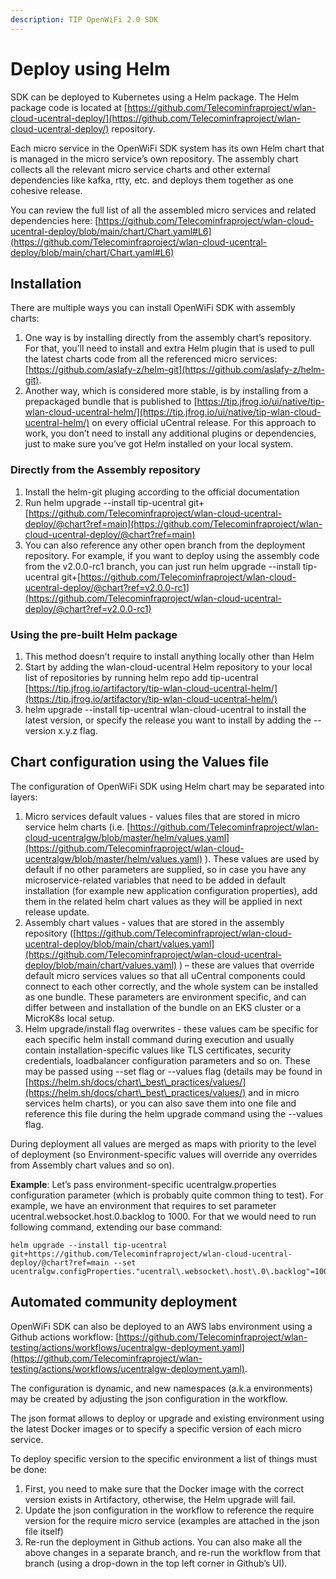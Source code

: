 ```yaml
---
description: TIP OpenWiFi 2.0 SDK
---
```


# Deploy using Helm

SDK can be deployed to Kubernetes using a Helm package. The Helm package code is located at [https://github.com/Telecominfraproject/wlan-cloud-ucentral-deploy/](https://github.com/Telecominfraproject/wlan-cloud-ucentral-deploy/) repository.

Each micro service in the OpenWiFi SDK system has its own Helm chart that is managed in the micro service’s own repository. The assembly chart collects all the relevant micro service charts and other external dependencies like kafka, rtty, etc. and deploys them together as one cohesive release.

You can review the full list of all the assembled micro services and related dependencies here: [https://github.com/Telecominfraproject/wlan-cloud-ucentral-deploy/blob/main/chart/Chart.yaml#L6](https://github.com/Telecominfraproject/wlan-cloud-ucentral-deploy/blob/main/chart/Chart.yaml#L6)

## Installation

There are multiple ways you can install OpenWiFi SDK with assembly charts:

1. One way is by installing directly from the assembly chart’s repository. For that, you’ll need to install and extra Helm plugin that is used to pull the latest charts code from all the referenced micro services: [https://github.com/aslafy-z/helm-git](https://github.com/aslafy-z/helm-git).
2. Another way, which is considered more stable, is by installing from a prepackaged bundle that is published to [https://tip.jfrog.io/ui/native/tip-wlan-cloud-ucentral-helm/](https://tip.jfrog.io/ui/native/tip-wlan-cloud-ucentral-helm/) on every official uCentral release. For this approach to work, you don’t need to install any additional plugins or dependencies, just to make sure you’ve got Helm installed on your local system.

### Directly from the Assembly repository

1. Install the helm-git pluging according to the official documentation
2. Run helm upgrade --install tip-ucentral git+[https://github.com/Telecominfraproject/wlan-cloud-ucentral-deploy/@chart?ref=main](https://github.com/Telecominfraproject/wlan-cloud-ucentral-deploy/@chart?ref=main)
3. You can also reference any other open branch from the deployment repository. For example, if you want to deploy using the assembly code from the v2.0.0-rc1 branch, you can just run helm upgrade --install tip-ucentral git+[https://github.com/Telecominfraproject/wlan-cloud-ucentral-deploy/@chart?ref=v2.0.0-rc1](https://github.com/Telecominfraproject/wlan-cloud-ucentral-deploy/@chart?ref=v2.0.0-rc1)

### Using the pre-built Helm package

1. This method doesn’t require to install anything locally other than Helm
2. Start by adding the wlan-cloud-ucentral Helm repository to your local list of repositories by running helm repo add tip-ucentral [https://tip.jfrog.io/artifactory/tip-wlan-cloud-ucentral-helm/](https://tip.jfrog.io/artifactory/tip-wlan-cloud-ucentral-helm/)
3. helm upgrade --install tip-ucentral wlan-cloud-ucentral to install the latest version, or specify the release you want to install by adding the --version x.y.z flag.

## Chart configuration using the Values file

The configuration of OpenWiFi SDK using Helm chart may be separated into layers:

1. Micro services default values - values files that are stored in micro service helm charts (i.e. [https://github.com/Telecominfraproject/wlan-cloud-ucentralgw/blob/master/helm/values.yaml](https://github.com/Telecominfraproject/wlan-cloud-ucentralgw/blob/master/helm/values.yaml) ). These values are used by default if no other parameters are supplied, so in case you have any microservice-related variables that need to be added in default installation (for example new application configuration properties), add them in the related helm chart values as they will be applied in next release update.
2. Assembly chart values - values that are stored in the assembly repository ([https://github.com/Telecominfraproject/wlan-cloud-ucentral-deploy/blob/main/chart/values.yaml](https://github.com/Telecominfraproject/wlan-cloud-ucentral-deploy/blob/main/chart/values.yaml) ) – these are values that override default micro services values so that all uCentral components could connect to each other correctly, and the whole system can be installed as one bundle. These parameters are environment specific, and can differ between and installation of the bundle on an EKS cluster or a MicroK8s local setup.
3. Helm upgrade/install flag overwrites - these values cam be specific for each specific helm install command during execution and usually contain installation-specific values like TLS certificates, security credentials, loadbalancer configuration parameters and so on. These may be passed using --set flag or --values flag (details may be found in [https://helm.sh/docs/chart\_best\_practices/values/](https://helm.sh/docs/chart\_best\_practices/values/) and in micro services helm charts), or you can also save them into one file and reference this file during the helm upgrade command using the --values flag.

During deployment all values are merged as maps with priority to the level of deployment (so Environment-specific values will override any overrides from Assembly chart values and so on).

**Example**: Let’s pass environment-specific ucentralgw.properties configuration parameter (which is probably quite common thing to test). For example, we have an environment that requires to set parameter ucentral.websocket.host.0.backlog to 1000. For that we would need to run following command, extending our base command:

```
helm upgrade --install tip-ucentral git+https://github.com/Telecominfraproject/wlan-cloud-ucentral-deploy/@chart?ref=main --set ucentralgw.configProperties."ucentral\.websocket\.host\.0\.backlog"=1000
```

## Automated community deployment

OpenWiFi SDK can also be deployed to an AWS labs environment using a Github actions workflow: [https://github.com/Telecominfraproject/wlan-testing/actions/workflows/ucentralgw-deployment.yaml](https://github.com/Telecominfraproject/wlan-testing/actions/workflows/ucentralgw-deployment.yaml).

The configuration is dynamic, and new namespaces (a.k.a environments) may be created by adjusting the json configuration in the workflow.

The json format allows to deploy or upgrade and existing environment using the latest Docker images or to specify a specific version of each micro service.

To deploy specific version to the specific environment a list of things must be done:

1. First, you need to make sure that the Docker image with the correct version exists in Artifactory, otherwise, the Helm upgrade will fail.
2. Update the json configuration in the workflow to reference the require version for the require micro service (examples are attached in the json file itself)
3. Re-run the deployment in Github actions. You can also make all the above changes in a separate branch, and re-run the workflow from that branch (using a drop-down in the top left corner in Github’s UI).

